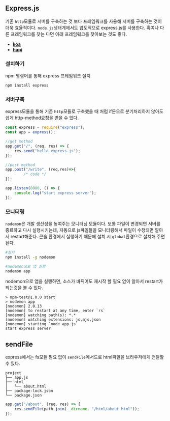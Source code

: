 ## Express.js
기존 `http`모듈로 서버를 구축하는 것 보다 프레임워크를 사용해 서버를 구축하는 것이 더욱 효율적이다. `node.js`생태계에서도 압도적으로 express.js를 사용한다. 혹여나 다른 프레임워크를 찾는 다면 아래 프레임워크를 찾아보는 것도 좋다.
+ [**koa**](https://koajs.com/)
+ [**hapi**](https://hapi.dev/)

### 설치하기
npm 명령어를 통해 express 프레임워크 설치
```bash
npm install express
```

### 서버구축
express모듈을 통해 기존 `http`모듈로 구축했을 때 처럼 if문으로 분기처리하지 않아도 쉽게 http-method요청을 받을 수 있다.
```js
const express = require("express");
const app = express();

//get method
app.get("/", (req, res) => {
    res.send("hello express.js");
});

//post method
app.post("/write", (req,res)=>{
		/* code */
});

app.listen(8080, () => {
    console.log("start express server");
});
```

### 모니터링
`nodemon`은 개발 생산성을 높여주는 모니터닝 모듈이다. 보통 파일이 변경되면 서버를 종료하고 다시 실행시키는데, 자동으로 js파일들을 모니터링해서 파일이 수정되면 알아서 restart해준다. 콘솔 환경에서 실행하기 때문에 설치 시 `global`환경으로 설치해 주면 된다.
```bash
#설치
npm install -g nodemon 

#nodemon으로 앱 실행
nodemon app
```
nodemon으로 앱을 실행하면, 소스가 바뀌어도 재시작 할 필요 없이 알아서 restart가되는것을 볼 수 있다.
```text
> npm-test@1.0.0 start
> nodemon app
[nodemon] 2.0.13
[nodemon] to restart at any time, enter `rs`
[nodemon] watching path(s): *.*
[nodemon] watching extensions: js,mjs,json
[nodemon] starting `node app.js`
start express server
```

## sendFile
express에서는 fs모듈 필요 없이 `sendFile`메서드로 html파일을 브라우저에게 전달할 수 있다.
```text
project
├── app.js
├── html
│   └── about.html
├── package-lock.json
└── package.json
```
```js
app.get("/about", (req, res) => {
    res.sendFile(path.join(__dirname, "/html/about.html"));
});
```